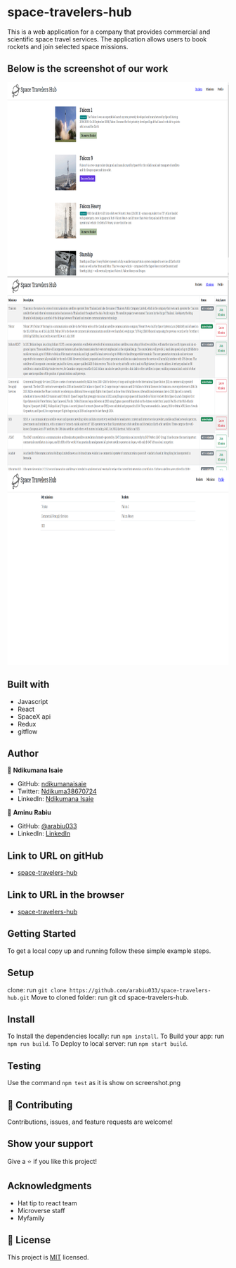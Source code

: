 # space-travelers-hub
This is  a web application for a company that provides commercial and scientific space travel services. The application allows users to book rockets and join selected space missions.

## Below is the screenshot of our work
<img src="https://github.com/arabiu033/space-travelers-hub/blob/develop/src/assets/images/Screenshot_2022-11-18_12-36-13.png" width="700" height="440">
<img src="https://github.com/arabiu033/space-travelers-hub/blob/develop/src/assets/images/Screenshot_2022-11-18_12-37-26.png" width="700" height="440">
<img src="https://github.com/arabiu033/space-travelers-hub/blob/develop/src/assets/images/Screenshot_2022-11-18_12-37-56.png" width="700" height="440">

## Built with
- Javascript
- React
- SpaceX api
- Redux
- gitflow

## Author

👤 **Ndikumana Isaie**

- GitHub: [ndikumanaisaie](https://github.com/ndikumanaisaie)
- Twitter: [Ndikuma38670724](https://twitter.com/Ndikuma38670724)
- LinkedIn: [Ndikumana Isaie](https://www.linkedin.com/in/ndikumanaisaie/)

👤 **Aminu Rabiu**

- GitHub: [@arabiu033](https://github.com/arabiu033)
- LinkedIn: [LinkedIn](https://linkedin.com/in/larabiu033)

## Link to URL on gitHub
- [space-travelers-hub](https://github.com/arabiu033/space-travelers-hub.git)

## Link to URL in the browser
- [space-travelers-hub](https://space-hubs.netlify.app)

## Getting Started

To get a local copy up and running follow these simple example steps.

## Setup
clone: run `git clone https://github.com/arabiu033/space-travelers-hub.git`
Move to cloned folder: run git cd space-travelers-hub.

## Install

To Install the dependencies locally: run `npm install`.
To Build your app: run `npm run build`.
To Deploy to local server: run `npm start build`.

## Testing

Use the command `npm test` as it is show on screenshot.png

## 🤝 Contributing

Contributions, issues, and feature requests are welcome!

## Show your support

Give a ⭐️ if you like this project!

## Acknowledgments

- Hat tip to react team
- Microverse staff
- Myfamily

## 📝 License

This project is [MIT](./MIT.md) licensed.
